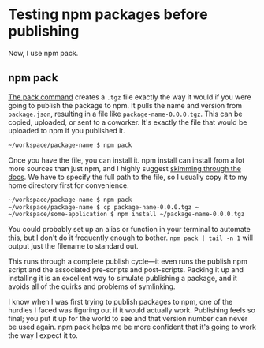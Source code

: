 # Testing npm packages before publishing

Now, I use npm pack.

## npm pack

[The pack command](https://docs.npmjs.com/cli/pack) creates a `.tgz` file exactly the way it would if you were going to publish the package to npm. It pulls the name and version from `package.json`, resulting in a file like `package-name-0.0.0.tgz`. This can be copied, uploaded, or sent to a coworker. It's exactly the file that would be uploaded to npm if you published it.

```sh
~/workspace/package-name $ npm pack
```

Once you have the file, you can install it. npm install can install from a lot more sources than just npm, and I highly suggest [skimming through the docs](https://docs.npmjs.com/cli/install). We have to specify the full path to the file, so I usually copy it to my home directory first for convenience.

```sh
~/workspace/package-name $ npm pack
~/workspace/package-name $ cp package-name-0.0.0.tgz ~
~/workspace/some-application $ npm install ~/package-name-0.0.0.tgz
```

You could probably set up an alias or function in your terminal to automate this, but I don't do it frequently enough to bother. `npm pack | tail -n 1` will output just the filename to standard out.

This runs through a complete publish cycle—it even runs the publish npm script and the associated pre-scripts and post-scripts. Packing it up and installing it is an excellent way to simulate publishing a package, and it avoids all of the quirks and problems of symlinking.

I know when I was first trying to publish packages to npm, one of the hurdles I faced was figuring out if it would actually work. Publishing feels so final; you put it up for the world to see and that version number can never be used again. npm pack helps me be more confident that it's going to work the way I expect it to.